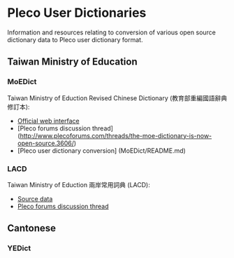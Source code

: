 # Pleco User Dictionaries
Information and resources relating to conversion of various open source dictionary data to Pleco user dictionary format.

## Taiwan Ministry of Education

### MoEDict
Taiwan Ministry of Eduction Revised Chinese Dictionary (教育部重編國語辭典修訂本):
* [Official web interface](http://dict.revised.moe.edu.tw/)
* [Pleco forums discussion thread] (http://www.plecoforums.com/threads/the-moe-dictionary-is-now-open-source.3606/)
* [Pleco user dictionary conversion] (MoEDict/README.md)

### LACD
Taiwan Ministry of Eduction 兩岸常用詞典 (LACD):
* [Source data](https://github.com/g0v/moedict-data-csld)
* [Pleco forums discussion thread](http://www.plecoforums.com/threads/%E5%85%A9%E5%B2%B8%E5%B8%B8%E7%94%A8%E8%A9%9E%E5%85%B8-lacd-user-dictionary.4336/)

## Cantonese

### YEDict

